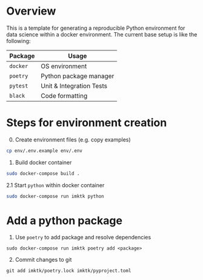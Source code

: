 # Overview
This is a template for generating a reproducible Python environment for data science within a docker environment. The current base setup is like the following:

|Package|Usage|
|-------|-----|
|`docker`| OS environment |
|`poetry`| Python package manager |
|`pytest`| Unit & Integration Tests |
|`black` | Code formatting |

# Steps for environment creation

0. Create environment files (e.g. copy examples)
```bash
cp env/.env.example env/.env
```

1. Build docker container
```bash
sudo docker-compose build .
```

2.1 Start `python` within docker container
```bash
sudo docker-compose run imktk python
```

# Add a python package

1. Use `poetry` to add package and resolve dependencies
```
sudo docker-compose run imktk poetry add <package>
```

2. Commit changes to git
```
git add imktk/poetry.lock imktk/pyproject.toml
```
